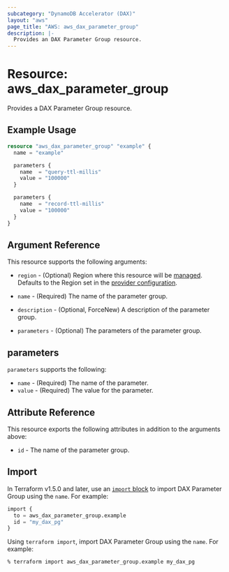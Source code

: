 ```yaml
---
subcategory: "DynamoDB Accelerator (DAX)"
layout: "aws"
page_title: "AWS: aws_dax_parameter_group"
description: |-
  Provides an DAX Parameter Group resource.
---
```


# Resource: aws_dax_parameter_group

Provides a DAX Parameter Group resource.

## Example Usage

```terraform
resource "aws_dax_parameter_group" "example" {
  name = "example"

  parameters {
    name  = "query-ttl-millis"
    value = "100000"
  }

  parameters {
    name  = "record-ttl-millis"
    value = "100000"
  }
}
```

## Argument Reference

This resource supports the following arguments:

* `region` - (Optional) Region where this resource will be [managed](https://docs.aws.amazon.com/general/latest/gr/rande.html#regional-endpoints). Defaults to the Region set in the [provider configuration](https://registry.terraform.io/providers/hashicorp/aws/latest/docs#aws-configuration-reference).
* `name` - (Required) The name of the parameter group.

* `description` - (Optional, ForceNew) A description of the parameter group.

* `parameters` - (Optional) The parameters of the parameter group.

## parameters

`parameters` supports the following:

* `name` - (Required) The name of the parameter.
* `value` - (Required) The value for the parameter.

## Attribute Reference

This resource exports the following attributes in addition to the arguments above:

* `id` - The name of the parameter group.

## Import

In Terraform v1.5.0 and later, use an [`import` block](https://developer.hashicorp.com/terraform/language/import) to import DAX Parameter Group using the `name`. For example:

```terraform
import {
  to = aws_dax_parameter_group.example
  id = "my_dax_pg"
}
```

Using `terraform import`, import DAX Parameter Group using the `name`. For example:

```console
% terraform import aws_dax_parameter_group.example my_dax_pg
```
